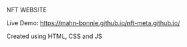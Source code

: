 NFT WEBSITE

Live Demo: https://mahn-bonnie.github.io/nft-meta.github.io/

Created using HTML, CSS and JS
